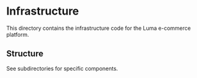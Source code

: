 # Infrastructure

This directory contains the infrastructure code for the Luma e-commerce platform.

## Structure

See subdirectories for specific components.

